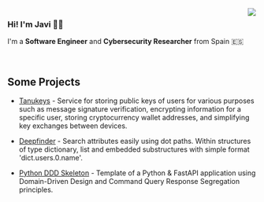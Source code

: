 <img align="right" src="https://github-readme-stats.vercel.app/api?username=n1nj4t4nuk1&show_icons=true&icon_color=CE1D2D&text_color=718096&bg_color=00000000&hide_title=true&hide_border=true" />


### Hi! I'm Javi 👋🏻

I'm a **Software Engineer** and **Cybersecurity Researcher** from Spain 🇪🇸

<br/>


## Some Projects

* [Tanukeys](https://codeberg.org/n1nj4t4nuk1/tanukeys) - Service for storing public keys of users for various purposes such as message signature verification, encrypting information for a specific user, storing cryptocurrency wallet addresses, and simplifying key exchanges between devices.

* [Deepfinder](https://pypi.org/project/deepfinder/) - Search attributes easily using dot paths. Within structures of type dictionary, list and embedded substructures with simple format 'dict.users.0.name'.

* [Python DDD Skeleton](https://codeberg.org/n1nj4t4nuk1/python-ddd-skeleton) - Template of a Python & FastAPI application using Domain-Driven Design and Command Query Response Segregation principles.

